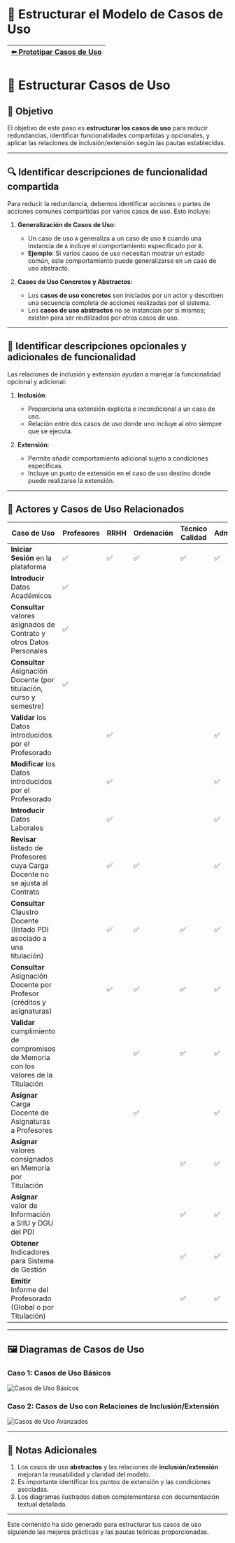 # 📝 Estructurar el Modelo de Casos de Uso

| [⬅️ Prototipar Casos de Uso](PrototiparCasosDeUso.md) |
|:--|

# 📝 Estructurar Casos de Uso

## 🎯 **Objetivo**

El objetivo de este paso es **estructurar los casos de uso** para reducir redundancias, identificar funcionalidades compartidas y opcionales, y aplicar las relaciones de inclusión/extensión según las pautas establecidas.

---

## 🔍 **Identificar descripciones de funcionalidad compartida**

Para reducir la redundancia, debemos identificar acciones o partes de acciones comunes compartidas por varios casos de uso. Esto incluye:

1. **Generalización de Casos de Uso**:
   - Un caso de uso `A` generaliza a un caso de uso `B` cuando una instancia de `A` incluye el comportamiento especificado por `B`.
   - **Ejemplo**: Si varios casos de uso necesitan mostrar un estado común, este comportamiento puede generalizarse en un caso de uso abstracto.

2. **Casos de Uso Concretos y Abstractos**:
   - Los **casos de uso concretos** son iniciados por un actor y describen una secuencia completa de acciones realizadas por el sistema.
   - Los **casos de uso abstractos** no se instancian por sí mismos; existen para ser reutilizados por otros casos de uso.

---

## 🧩 **Identificar descripciones opcionales y adicionales de funcionalidad**

Las relaciones de inclusión y extensión ayudan a manejar la funcionalidad opcional y adicional:

1. **Inclusión**:
   - Proporciona una extensión explícita e incondicional a un caso de uso.
   - Relación entre dos casos de uso donde uno incluye al otro siempre que se ejecuta.

2. **Extensión**:
   - Permite añadir comportamiento adicional sujeto a condiciones específicas.
   - Incluye un punto de extensión en el caso de uso destino donde puede realizarse la extensión.

---

## 👥 **Actores y Casos de Uso Relacionados**

| Caso de Uso                                                                         | Profesores | RRHH | Ordenación | Técnico Calidad | Administrador |
|-------------------------------------------------------------------------------------|------------|------|------------|-----------------|---------------|
| **Iniciar Sesión** en la plataforma                                                 | ✅         | ✅  | ✅         | ✅              | ✅           |
| **Introducir** Datos Académicos                                                     | ✅         |      |            |                 |               |
| **Consultar** valores asignados de Contrato y otros Datos Personales                | ✅         |      |            |                 |               |
| **Consultar** Asignación Docente (por titulación, curso y semestre)                 | ✅         |      |            |                 |               |
| **Validar** los Datos introducidos por el Profesorado                               |            | ✅   |            |                 | ✅            |
| **Modificar** los Datos introducidos por el Profesorado                             |            | ✅   |            |                 | ✅            |
| **Introducir** Datos Laborales                                                      |            | ✅   |            |                 | ✅            |
| **Revisar** listado de Profesores cuya Carga Docente no se ajusta al Contrato       |            | ✅   | ✅         |                 | ✅           |
| **Consultar** Claustro Docente (listado PDI asociado a una titulación)              |            | ✅   | ✅         | ✅              | ✅           |
| **Consultar** Asignación Docente por Profesor (créditos y asignaturas)              |            | ✅   | ✅         | ✅              | ✅           |
| **Validar** cumplimiento de compromisos de Memoria con los valores de la Titulación |            |      | ✅         | ✅              | ✅           |
| **Asignar** Carga Docente de Asignaturas a Profesores                               |            |      | ✅         |                 | ✅            |
| **Asignar** valores consignados en Memoria por Titulación                           |            |      |            | ✅              | ✅            |
| **Asignar** valor de Información a SIIU y DGU del PDI                               |            |      |            | ✅              | ✅            |
| **Obtener** Indicadores para Sistema de Gestión                                     |            |      |            | ✅              | ✅            |
| **Emitir** Informe del Profesorado (Global o por Titulación)                        |            |      |            | ✅              | ✅            |

---

## 🖼️ **Diagramas de Casos de Uso**

### Caso 1: Casos de Uso Básicos
![Casos de Uso Básicos](attachment:image1)

### Caso 2: Casos de Uso con Relaciones de Inclusión/Extensión
![Casos de Uso Avanzados](attachment:image2)

---

## 📌 **Notas Adicionales**

1. Los casos de uso **abstractos** y las relaciones de **inclusión/extensión** mejoran la reusabilidad y claridad del modelo.
2. Es importante identificar los puntos de extensión y las condiciones asociadas.
3. Los diagramas ilustrados deben complementarse con documentación textual detallada.

---

Este contenido ha sido generado para estructurar tus casos de uso siguiendo las mejores prácticas y las pautas teóricas proporcionadas.
